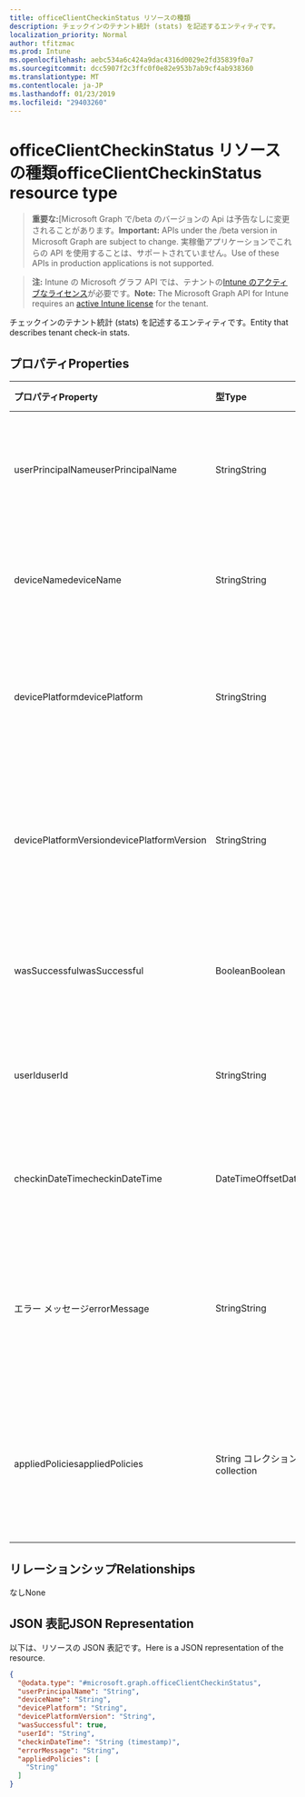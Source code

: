 ```yaml
---
title: officeClientCheckinStatus リソースの種類
description: チェックインのテナント統計 (stats) を記述するエンティティです。
localization_priority: Normal
author: tfitzmac
ms.prod: Intune
ms.openlocfilehash: aebc534a6c424a9dac4316d0029e2fd35839f0a7
ms.sourcegitcommit: dcc5907f2c3ffc0f0e82e953b7ab9cf4ab938360
ms.translationtype: MT
ms.contentlocale: ja-JP
ms.lasthandoff: 01/23/2019
ms.locfileid: "29403260"
---
```

# <a name="officeclientcheckinstatus-resource-type"></a><span data-ttu-id="0818b-103">officeClientCheckinStatus リソースの種類</span><span class="sxs-lookup"><span data-stu-id="0818b-103">officeClientCheckinStatus resource type</span></span>

> <span data-ttu-id="0818b-104">**重要な:**[Microsoft Graph で/beta のバージョンの Api は予告なしに変更されることがあります。</span><span class="sxs-lookup"><span data-stu-id="0818b-104">**Important:** APIs under the /beta version in Microsoft Graph are subject to change.</span></span> <span data-ttu-id="0818b-105">実稼働アプリケーションでこれらの API を使用することは、サポートされていません。</span><span class="sxs-lookup"><span data-stu-id="0818b-105">Use of these APIs in production applications is not supported.</span></span>

> <span data-ttu-id="0818b-106">**注:** Intune の Microsoft グラフ API では、テナントの[Intune のアクティブなライセンス](https://go.microsoft.com/fwlink/?linkid=839381)が必要です。</span><span class="sxs-lookup"><span data-stu-id="0818b-106">**Note:** The Microsoft Graph API for Intune requires an [active Intune license](https://go.microsoft.com/fwlink/?linkid=839381) for the tenant.</span></span>

<span data-ttu-id="0818b-107">チェックインのテナント統計 (stats) を記述するエンティティです。</span><span class="sxs-lookup"><span data-stu-id="0818b-107">Entity that describes  tenant check-in stats.</span></span>
## <a name="properties"></a><span data-ttu-id="0818b-108">プロパティ</span><span class="sxs-lookup"><span data-stu-id="0818b-108">Properties</span></span>
|<span data-ttu-id="0818b-109">プロパティ</span><span class="sxs-lookup"><span data-stu-id="0818b-109">Property</span></span>|<span data-ttu-id="0818b-110">型</span><span class="sxs-lookup"><span data-stu-id="0818b-110">Type</span></span>|<span data-ttu-id="0818b-111">説明</span><span class="sxs-lookup"><span data-stu-id="0818b-111">Description</span></span>|
|:---|:---|:---|
|<span data-ttu-id="0818b-112">userPrincipalName</span><span class="sxs-lookup"><span data-stu-id="0818b-112">userPrincipalName</span></span>|<span data-ttu-id="0818b-113">String</span><span class="sxs-lookup"><span data-stu-id="0818b-113">String</span></span>|<span data-ttu-id="0818b-114">ユーザー プリンシパル名は、デバイスを使用します。</span><span class="sxs-lookup"><span data-stu-id="0818b-114">User principal name using the device.</span></span>|
|<span data-ttu-id="0818b-115">deviceName</span><span class="sxs-lookup"><span data-stu-id="0818b-115">deviceName</span></span>|<span data-ttu-id="0818b-116">String</span><span class="sxs-lookup"><span data-stu-id="0818b-116">String</span></span>|<span data-ttu-id="0818b-117">チェックインしようとするデバイスの名前。</span><span class="sxs-lookup"><span data-stu-id="0818b-117">Device name trying to check-in.</span></span>|
|<span data-ttu-id="0818b-118">devicePlatform</span><span class="sxs-lookup"><span data-stu-id="0818b-118">devicePlatform</span></span>|<span data-ttu-id="0818b-119">String</span><span class="sxs-lookup"><span data-stu-id="0818b-119">String</span></span>|<span data-ttu-id="0818b-120">デバイスのプラットフォームにチェックインしようとします。</span><span class="sxs-lookup"><span data-stu-id="0818b-120">Device platform trying to check-in.</span></span>|
|<span data-ttu-id="0818b-121">devicePlatformVersion</span><span class="sxs-lookup"><span data-stu-id="0818b-121">devicePlatformVersion</span></span>|<span data-ttu-id="0818b-122">String</span><span class="sxs-lookup"><span data-stu-id="0818b-122">String</span></span>|<span data-ttu-id="0818b-123">デバイス プラットフォームのバージョンがチェックインをしようとします。</span><span class="sxs-lookup"><span data-stu-id="0818b-123">Device platform version trying to check-in.</span></span>|
|<span data-ttu-id="0818b-124">wasSuccessful</span><span class="sxs-lookup"><span data-stu-id="0818b-124">wasSuccessful</span></span>|<span data-ttu-id="0818b-125">Boolean</span><span class="sxs-lookup"><span data-stu-id="0818b-125">Boolean</span></span>|<span data-ttu-id="0818b-126">最後のチェックインが正常に完了しました。 場合、</span><span class="sxs-lookup"><span data-stu-id="0818b-126">If the last checkin was successful.</span></span>|
|<span data-ttu-id="0818b-127">userId</span><span class="sxs-lookup"><span data-stu-id="0818b-127">userId</span></span>|<span data-ttu-id="0818b-128">String</span><span class="sxs-lookup"><span data-stu-id="0818b-128">String</span></span>|<span data-ttu-id="0818b-129">デバイスを使用してユーザーの識別子です。</span><span class="sxs-lookup"><span data-stu-id="0818b-129">User identifier using the device.</span></span>|
|<span data-ttu-id="0818b-130">checkinDateTime</span><span class="sxs-lookup"><span data-stu-id="0818b-130">checkinDateTime</span></span>|<span data-ttu-id="0818b-131">DateTimeOffset</span><span class="sxs-lookup"><span data-stu-id="0818b-131">DateTimeOffset</span></span>|<span data-ttu-id="0818b-132">最後デバイス チェックの時間 (utc) です。</span><span class="sxs-lookup"><span data-stu-id="0818b-132">Last device check-in time in UTC.</span></span>|
|<span data-ttu-id="0818b-133">エラー メッセージ</span><span class="sxs-lookup"><span data-stu-id="0818b-133">errorMessage</span></span>|<span data-ttu-id="0818b-134">String</span><span class="sxs-lookup"><span data-stu-id="0818b-134">String</span></span>|<span data-ttu-id="0818b-135">最後のチェックインに関連付けられている場合のエラー メッセージです。</span><span class="sxs-lookup"><span data-stu-id="0818b-135">Error message if any associated for the last checkin.</span></span>|
|<span data-ttu-id="0818b-136">appliedPolicies</span><span class="sxs-lookup"><span data-stu-id="0818b-136">appliedPolicies</span></span>|<span data-ttu-id="0818b-137">String コレクション</span><span class="sxs-lookup"><span data-stu-id="0818b-137">String collection</span></span>|<span data-ttu-id="0818b-138">ポリシーの一覧では、最後のチェックインと、デバイスに配信されます。</span><span class="sxs-lookup"><span data-stu-id="0818b-138">List of policies delivered to the device as last checkin.</span></span>|

## <a name="relationships"></a><span data-ttu-id="0818b-139">リレーションシップ</span><span class="sxs-lookup"><span data-stu-id="0818b-139">Relationships</span></span>
<span data-ttu-id="0818b-140">なし</span><span class="sxs-lookup"><span data-stu-id="0818b-140">None</span></span>

## <a name="json-representation"></a><span data-ttu-id="0818b-141">JSON 表記</span><span class="sxs-lookup"><span data-stu-id="0818b-141">JSON Representation</span></span>
<span data-ttu-id="0818b-142">以下は、リソースの JSON 表記です。</span><span class="sxs-lookup"><span data-stu-id="0818b-142">Here is a JSON representation of the resource.</span></span>
<!-- {
  "blockType": "resource",
  "keyProperty": "id",
  "@odata.type": "microsoft.graph.officeClientCheckinStatus"
}
-->
``` json
{
  "@odata.type": "#microsoft.graph.officeClientCheckinStatus",
  "userPrincipalName": "String",
  "deviceName": "String",
  "devicePlatform": "String",
  "devicePlatformVersion": "String",
  "wasSuccessful": true,
  "userId": "String",
  "checkinDateTime": "String (timestamp)",
  "errorMessage": "String",
  "appliedPolicies": [
    "String"
  ]
}
```



